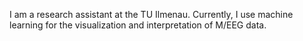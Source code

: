 I am a research assistant at the TU Ilmenau. Currently, I use machine learning for the visualization and interpretation of M/EEG data.

<!---
msseibel/msseibel is a ✨ special ✨ repository because its `README.md` (this file) appears on your GitHub profile.
You can click the Preview link to take a look at your changes.
--->
